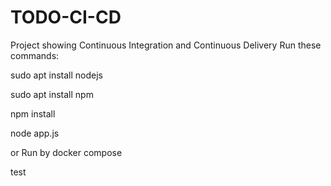 # TODO-CI-CD
Project showing Continuous Integration and Continuous Delivery 
Run these commands:

sudo apt install nodejs

sudo apt install npm

npm install

node app.js

or Run by docker compose

test

